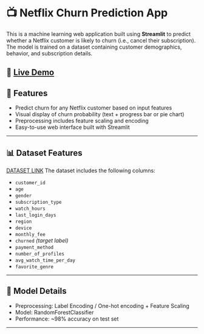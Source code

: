 # 📺 Netflix Churn Prediction App

This is a machine learning web application built using **Streamlit** to predict whether a Netflix customer is likely to churn (i.e., cancel their subscription). The model is trained on a dataset containing customer demographics, behavior, and subscription details.

🚀 **[Live Demo](https://netflix-customer-churn-prediction.streamlit.app/)** 
---

## 🚀 Features

- Predict churn for any Netflix customer based on input features
- Visual display of churn probability (text + progress bar or pie chart)
- Preprocessing includes feature scaling and encoding
- Easy-to-use web interface built with Streamlit

---

## 📊 Dataset Features
[DATASET LINK](http://kaggle.com/datasets/abdulwadood11220/netflix-customer-churn-dataset)
The dataset includes the following columns:

- `customer_id`
- `age`
- `gender`
- `subscription_type`
- `watch_hours`
- `last_login_days`
- `region`
- `device`
- `monthly_fee`
- `churned` *(target label)*
- `payment_method`
- `number_of_profiles`
- `avg_watch_time_per_day`
- `favorite_genre`

---


## 🧠 Model Details

- Preprocessing: Label Encoding / One-hot encoding + Feature Scaling
- Model: RandomForestClassifier
- Performance: ~98% accuracy on test set

---

